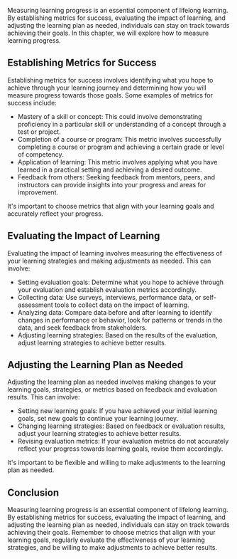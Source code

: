 
Measuring learning progress is an essential component of lifelong learning. By establishing metrics for success, evaluating the impact of learning, and adjusting the learning plan as needed, individuals can stay on track towards achieving their goals. In this chapter, we will explore how to measure learning progress.

Establishing Metrics for Success
--------------------------------

Establishing metrics for success involves identifying what you hope to achieve through your learning journey and determining how you will measure progress towards those goals. Some examples of metrics for success include:

* Mastery of a skill or concept: This could involve demonstrating proficiency in a particular skill or understanding of a concept through a test or project.
* Completion of a course or program: This metric involves successfully completing a course or program and achieving a certain grade or level of competency.
* Application of learning: This metric involves applying what you have learned in a practical setting and achieving a desired outcome.
* Feedback from others: Seeking feedback from mentors, peers, and instructors can provide insights into your progress and areas for improvement.

It's important to choose metrics that align with your learning goals and accurately reflect your progress.

Evaluating the Impact of Learning
---------------------------------

Evaluating the impact of learning involves measuring the effectiveness of your learning strategies and making adjustments as needed. This can involve:

* Setting evaluation goals: Determine what you hope to achieve through your evaluation and establish evaluation metrics accordingly.
* Collecting data: Use surveys, interviews, performance data, or self-assessment tools to collect data on the impact of learning.
* Analyzing data: Compare data before and after learning to identify changes in performance or behavior, look for patterns or trends in the data, and seek feedback from stakeholders.
* Adjusting learning strategies: Based on the results of the evaluation, adjust learning strategies to achieve better results.

Adjusting the Learning Plan as Needed
-------------------------------------

Adjusting the learning plan as needed involves making changes to your learning goals, strategies, or metrics based on feedback and evaluation results. This can involve:

* Setting new learning goals: If you have achieved your initial learning goals, set new goals to continue your learning journey.
* Changing learning strategies: Based on feedback or evaluation results, adjust your learning strategies to achieve better results.
* Revising evaluation metrics: If your evaluation metrics do not accurately reflect your progress towards learning goals, revise them accordingly.

It's important to be flexible and willing to make adjustments to the learning plan as needed.

Conclusion
----------

Measuring learning progress is an essential component of lifelong learning. By establishing metrics for success, evaluating the impact of learning, and adjusting the learning plan as needed, individuals can stay on track towards achieving their goals. Remember to choose metrics that align with your learning goals, regularly evaluate the effectiveness of your learning strategies, and be willing to make adjustments to achieve better results.
